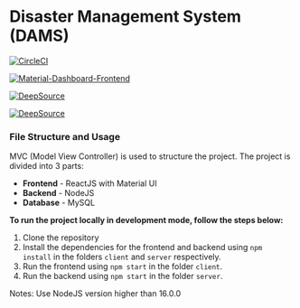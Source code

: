 # Disaster Management System (DAMS)

[![CircleCI](https://dl.circleci.com/status-badge/img/gh/anshuman2601/Disaster-Management-System-DAMS/tree/main.svg?style=svg)](https://dl.circleci.com/status-badge/redirect/gh/anshuman2601/Disaster-Management-System-DAMS/tree/main)

[![Material-Dashboard-Frontend](https://img.shields.io/endpoint?url=https://dashboard.cypress.io/badge/simple/b6csxy/main&style=for-the-badge&logo=cypress)](https://dashboard.cypress.io/projects/b6csxy/runs)

[![DeepSource](https://deepsource.io/gh/anshuman2601/Disaster-Management-System-DAMS.svg/?label=active+issues&show_trend=true&token=XK0yZtP7i7p9bohAESC30MhB)](https://deepsource.io/gh/anshuman2601/Disaster-Management-System-DAMS/?ref=repository-badge)

[![DeepSource](https://deepsource.io/gh/anshuman2601/Disaster-Management-System-DAMS.svg/?label=resolved+issues&show_trend=true&token=XK0yZtP7i7p9bohAESC30MhB)](https://deepsource.io/gh/anshuman2601/Disaster-Management-System-DAMS/?ref=repository-badge)

### <b> File Structure and Usage</b>

MVC (Model View Controller) is used to structure the project. The project is divided into 3 parts:

- <b>Frontend</b> - ReactJS with Material UI
- <b>Backend</b> - NodeJS
- <b>Database</b> - MySQL

<b> To run the project locally in development mode, follow the steps below:</b>

1. Clone the repository
2. Install the dependencies for the frontend and backend using `npm install` in the folders `client` and `server` respectively.
3. Run the frontend using `npm start` in the folder `client`.
4. Run the backend using `npm start` in the folder `server`.

Notes: Use NodeJS version higher than 16.0.0
